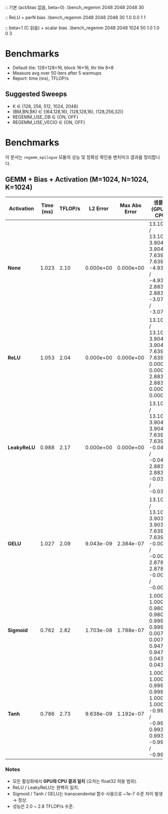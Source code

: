 :: 기본 (act/bias 없음, beta=0)
.\bench_regemm 2048 2048 2048 30

:: ReLU + perN bias
.\bench_regemm 2048 2048 2048 30 1.0 0.0 1 1

:: beta=1 (C 읽음) + scalar bias
.\bench_regemm 2048 2048 1024 50 1.0 1.0 0 3


# Benchmarks
- Default tile: 128×128×16, block 16×16, thr tile 8×8
- Measure avg over 50 iters after 5 warmups
- Report: time (ms), TFLOP/s

## Suggested Sweeps
- K ∈ {128, 256, 512, 1024, 2048}
- (BM,BN,BK) ∈ {(64,128,16), (128,128,16), (128,256,32)}
- REGEMM_USE_DB ∈ {ON, OFF}
- REGEMM_USE_VECIO ∈ {ON, OFF}



# Benchmarks

이 문서는 `regemm_epilogue` 모듈의 성능 및 정확성 확인용 벤치마크 결과를 정리합니다.

## GEMM + Bias + Activation (M=1024, N=1024, K=1024)

| Activation | Time (ms) | TFLOP/s | L2 Error | Max Abs Error | 샘플 값 (GPU vs CPU) |
|------------|-----------|---------|----------|---------------|-----------------------|
| **None**      | 1.023 | 2.10 | 0.000e+00 | 0.000e+00 | 13.10762 / 13.10762<br>3.90409 / 3.90409<br>7.63981 / 7.63981<br>-4.93886 / -4.93886<br>2.88339 / 2.88339<br>-3.07939 / -3.07939 |
| **ReLU**      | 1.053 | 2.04 | 0.000e+00 | 0.000e+00 | 13.10762 / 13.10762<br>3.90409 / 3.90409<br>7.63981 / 7.63981<br>0.00000 / 0.00000<br>2.88339 / 2.88339<br>0.00000 / 0.00000 |
| **LeakyReLU** | 0.988 | 2.17 | 0.000e+00 | 0.000e+00 | 13.10762 / 13.10762<br>3.90409 / 3.90409<br>7.63981 / 7.63981<br>-0.04939 / -0.04939<br>2.88339 / 2.88339<br>-0.03079 / -0.03079 |
| **GELU**      | 1.027 | 2.09 | 9.043e-09 | 2.384e-07 | 13.10762 / 13.10762<br>3.90398 / 3.90398<br>7.63981 / 7.63981<br>-0.00000 / -0.00000<br>2.87816 / 2.87816<br>-0.00281 / -0.00281 |
| **Sigmoid**   | 0.762 | 2.82 | 1.703e-08 | 1.788e-07 | 1.00000 / 1.00000<br>0.98024 / 0.98024<br>0.99952 / 0.99952<br>0.00711 / 0.00711<br>0.94702 / 0.94702<br>0.04397 / 0.04397 |
| **Tanh**      | 0.786 | 2.73 | 9.638e-09 | 1.192e-07 | 1.00000 / 1.00000<br>0.99919 / 0.99919<br>1.00000 / 1.00000<br>-0.99990 / -0.99990<br>0.99376 / 0.99376<br>-0.99578 / -0.99578 |

### Notes
- 모든 활성화에서 **GPU와 CPU 결과 일치** (오차는 float32 허용 범위).
- ReLU / LeakyReLU는 완벽히 일치.
- Sigmoid / Tanh / GELU는 transcendental 함수 사용으로 ~1e-7 수준 차이 발생 → 정상.
- 성능은 2.0 ~ 2.8 TFLOP/s 수준.
